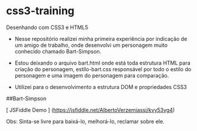 # css3-training

Desenhando com CSS3 e HTML5


* Nesse repositório realizei minha primeira experiência por indicação de um amigo de trabalho, onde desenvolvi um personagem muito conhecido chamado Bart-Simpson.

* Estou deixando o arquivo bart.html onde está toda estrutura HTML para criação do personagem, estilo-bart.css responsável por todo o estilo do personagem e uma imagem do personagem para comparação.

* Utilizei para o desenvolvimento a estrutura DOM e propriedades CSS3

 ##Bart-Simpson

[ JSFiddle Demo ] (https://jsfiddle.net/AlbertoVerzemiassi/kvy53vg4)

Obs:  Sinta-se livre para baixá-lo, melhorá-lo, reclamar sobre ele.
